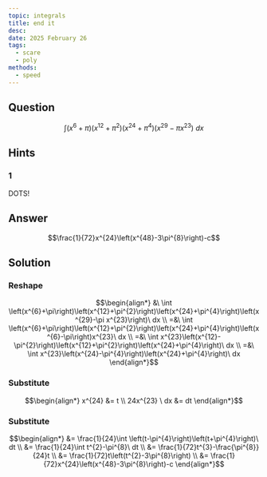 ```yaml
---
topic: integrals
title: end it
desc: 
date: 2025 February 26
tags:
  - scare
  - poly
methods:
  - speed
---
```



## Question
```math
\int
  (x^6 + \pi)
  (x^{12} + \pi^2)
  (x^{24} + \pi^4)
  (x^{29} - \pi x^{23})
\ dx
```


## Hints

### 1
DOTS!


## Answer
```math
\frac{1}{72}x^{24}\left(x^{48}-3\pi^{8}\right)-c
```


## Solution

### Reshape
```math
\begin{align*}
  &\ \int \left(x^{6}+\pi\right)\left(x^{12}+\pi^{2}\right)\left(x^{24}+\pi^{4}\right)\left(x^{29}-\pi x^{23}\right)\ dx
  \\ =&\ \int \left(x^{6}+\pi\right)\left(x^{12}+\pi^{2}\right)\left(x^{24}+\pi^{4}\right)\left(x^{6}-\pi\right)x^{23}\ dx
  \\ =&\ \int x^{23}\left(x^{12}-\pi^{2}\right)\left(x^{12}+\pi^{2}\right)\left(x^{24}+\pi^{4}\right)\ dx
  \\ =&\ \int x^{23}\left(x^{24}-\pi^{4}\right)\left(x^{24}+\pi^{4}\right)\ dx
\end{align*}
```

### Substitute
```math
\begin{align*}
  x^{24} &= t
  \\ 24x^{23} \ dx &= dt
\end{align*}
```

### Substitute
```math
\begin{align*}
  &= \frac{1}{24}\int \left(t-\pi^{4}\right)\left(t+\pi^{4}\right)\ dt
  \\ &= \frac{1}{24}\int t^{2}-\pi^{8}\ dt
  \\ &= \frac{1}{72}t^{3}-\frac{\pi^{8}}{24}t
  \\ &= \frac{1}{72}t\left(t^{2}-3\pi^{8}\right)
  \\ &= \frac{1}{72}x^{24}\left(x^{48}-3\pi^{8}\right)-c
\end{align*}
```
